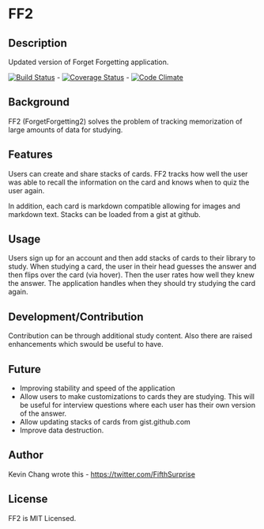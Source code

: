 # FF2

## Description

Updated version of Forget Forgetting application.

[![Build Status](https://travis-ci.org/FifthSurprise/FF2.svg?branch=master)](https://travis-ci.org/FifthSurprise/FF2) - [![Coverage Status](https://coveralls.io/repos/FifthSurprise/FF2/badge.png?branch=master)](https://coveralls.io/r/FifthSurprise/FF2?branch=master) - [![Code Climate](https://codeclimate.com/github/FifthSurprise/FF2.png)](https://codeclimate.com/github/FifthSurprise/FF2)

## Background

FF2 (ForgetForgetting2) solves the problem of tracking memorization of large amounts of data for studying.

## Features

Users can create and share stacks of cards.  FF2 tracks how well the user was able to recall the information on the card and knows when to quiz the user again.

In addition, each card is markdown compatible allowing for images and markdown text.  Stacks can be loaded from a gist at github.

## Usage

Users sign up for an account and then add stacks of cards to their library to study.  When studying a card, the user in their head guesses the answer and then flips over the card (via hover).  Then the user rates how well they knew the answer.  The application handles when they should try studying the card again.

## Development/Contribution

Contribution can be through additional study content.  Also there are raised enhancements which swould be useful to have.

## Future
-  Improving stability and speed of the application
-  Allow users to make customizations to cards they are studying.  This will be useful for interview questions where each user has their own version of the answer.
-  Allow updating stacks of cards from gist.github.com
-  Improve data destruction.

## Author

Kevin Chang wrote this - https://twitter.com/FifthSurprise

## License

FF2 is MIT Licensed.

